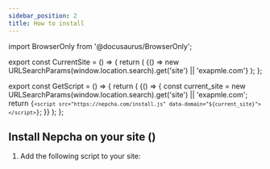 ```yaml
---
sidebar_position: 2
title: How to install
---
```

import BrowserOnly from '@docusaurus/BrowserOnly';

export const CurrentSite = () => {
  return (
    <BrowserOnly>
      {() =>  new URLSearchParams(window.location.search).get('site') || 'exapmle.com'}
    </BrowserOnly>
  );
};

export const GetScript = () => {
  return (
    <BrowserOnly>
      {() => {
        const current_site = new URLSearchParams(window.location.search).get('site') || 'exapmle.com';
        return <code>{`<script src="https://nepcha.com/install.js" data-domain="${current_site}"></script>`}</code>;
      }}
    </BrowserOnly>
  );
};




<h2> Install Nepcha on your site (<CurrentSite/>)</h2>

1. Add the following script to your site:

<GetScript/>
